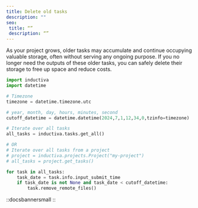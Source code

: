 ```yaml
---
title: Delete old tasks
description: ""
seo:
 title: “”
 description: “”
---
```


As your project grows, older tasks may accumulate and continue occupying valuable
storage, often without serving any ongoing purpose. If you no longer need the
outputs of these older tasks, you can safely delete their storage to free up
space and reduce costs.

```python
import inductiva
import datetime

# Timezone
timezone = datetime.timezone.utc

# year, month, day, hours, minutes, second
cutoff_datetime = datetime.datetime(2024,7,1,12,34,0,tzinfo=timezone)

# Iterate over all tasks
all_tasks = inductiva.tasks.get_all()

# OR
# Iterate over all tasks from a project
# project = inductiva.projects.Project("my-project")
# all_tasks = project.get_tasks()

for task in all_tasks:
    task_date = task.info.input_submit_time
    if task_date is not None and task_date < cutoff_datetime:
        task.remove_remote_files()
```

::docsbannersmall
::
